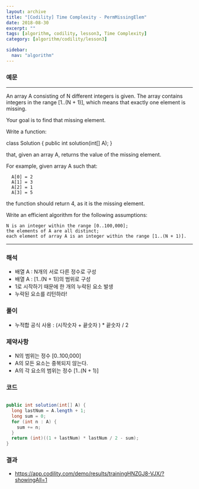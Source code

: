 ```yaml
---
layout: archive
title: "[Codility] Time Complexity - PermMissingElem"
date: 2018-08-30
excerpt: ""
tags: [algorithm, codility, lesson3, Time Complexity]
category: [algorithm/codility/lesson3]

sidebar:
  nav: "algorithm"
---
```


### 예문 
* * *
An array A consisting of N different integers is given. 
The array contains integers in the range [1..(N + 1)], which means that exactly one element is missing.

Your goal is to find that missing element.

Write a function:

class Solution { public int solution(int[] A); }

that, given an array A, returns the value of the missing element.

For example, given array A such that:
```
  A[0] = 2
  A[1] = 3
  A[2] = 1
  A[3] = 5
```
the function should return 4, as it is the missing element.

Write an efficient algorithm for the following assumptions:
```
N is an integer within the range [0..100,000];
the elements of A are all distinct;
each element of array A is an integer within the range [1..(N + 1)].
```
* * *

### 해석
* 배열 A : N개의 서로 다른 정수로 구성
* 배열 A : [1..(N + 1)]의 범위로 구성
* 1로 시작하기 때문에 한 개의 누락된 요소 발생
* 누락된 요소를 리턴하라!

### 풀이
* 누적합 공식 사용 : (시작숫자 + 끝숫자 ) * 끝숫자 / 2

### 제약사항
* N의 범위는 정수 [0..100,000]
* A의 모든 요소는 중복되지 않는다.
* A의 각 요소의 범위는 정수 [1..(N + 1)]

### 코드
``` java

public int solution(int[] A) {
  long lastNum = A.length + 1;
  long sum = 0;
  for (int n : A) {
    sum += n;
  }
  return (int)((1 + lastNum) * lastNum / 2 - sum);
}
```

### 결과
* https://app.codility.com/demo/results/trainingHNZGJ8-VJX/?showingAll=1